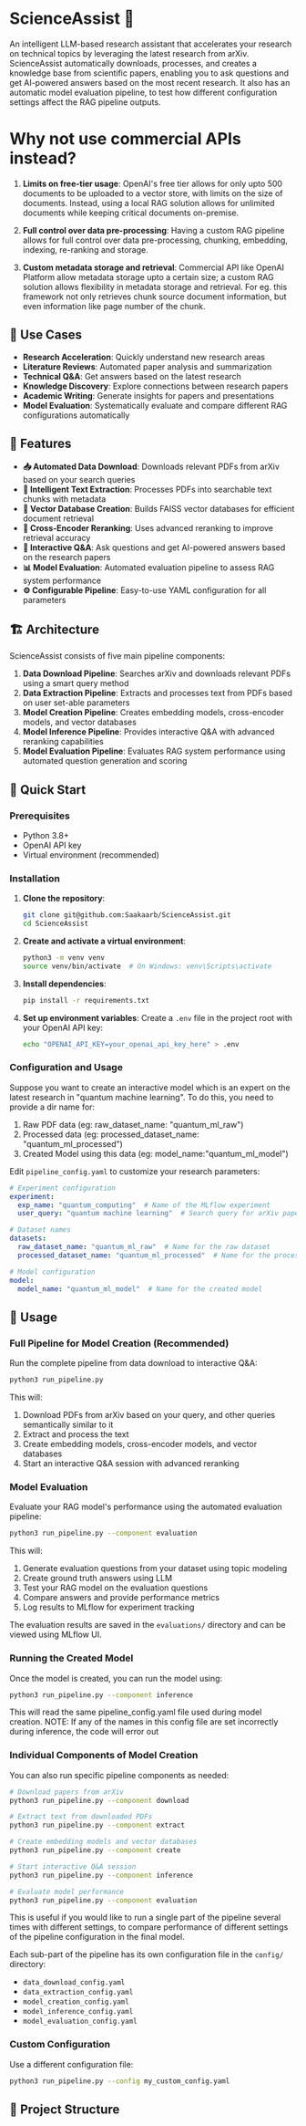 # ScienceAssist 🚀

An intelligent LLM-based research assistant that accelerates your research on technical topics by leveraging the latest research from arXiv. ScienceAssist automatically downloads, processes, and creates a knowledge base from scientific papers, enabling you to ask questions and get AI-powered answers based on the most recent research. It also has an automatic model evaluation pipeline, to test how different configuration settings affect the RAG pipeline outputs.

# Why not use commercial APIs instead?

1. **Limits on free-tier usage**: OpenAI's free tier allows for only upto 500 documents to be uploaded to a vector store, with limits on the size of documents. Instead, using a local RAG solution allows for unlimited documents while keeping critical documents on-premise. 

2. **Full control over data pre-processing**: Having a custom RAG pipeline allows for full control over data pre-processing, chunking, embedding, indexing, re-ranking and storage.

3. **Custom metadata storage and retrieval**: Commercial API like OpenAI Platform allow metadata storage upto a certain size; a custom RAG solution allows flexibility in metadata storage and retrieval. For eg. this framework not only retrieves chunk source document information, but even information like page number of the chunk.

## 🎯 Use Cases

- **Research Acceleration**: Quickly understand new research areas
- **Literature Reviews**: Automated paper analysis and summarization
- **Technical Q&A**: Get answers based on the latest research
- **Knowledge Discovery**: Explore connections between research papers
- **Academic Writing**: Generate insights for papers and presentations
- **Model Evaluation**: Systematically evaluate and compare different RAG configurations automatically

## 🌟 Features

- **📥 Automated Data Download**: Downloads relevant PDFs from arXiv based on your search queries
- **📄 Intelligent Text Extraction**: Processes PDFs into searchable text chunks with metadata
- **🧠 Vector Database Creation**: Builds FAISS vector databases for efficient document retrieval
- **🔄 Cross-Encoder Reranking**: Uses advanced reranking to improve retrieval accuracy
- **🤖 Interactive Q&A**: Ask questions and get AI-powered answers based on the research papers
- **📊 Model Evaluation**: Automated evaluation pipeline to assess RAG system performance
- **⚙️ Configurable Pipeline**: Easy-to-use YAML configuration for all parameters

## 🏗️ Architecture

ScienceAssist consists of five main pipeline components:

1. **Data Download Pipeline**: Searches arXiv and downloads relevant PDFs using a smart query method
2. **Data Extraction Pipeline**: Extracts and processes text from PDFs based on user set-able parameters
3. **Model Creation Pipeline**: Creates embedding models, cross-encoder models, and vector databases
4. **Model Inference Pipeline**: Provides interactive Q&A with advanced reranking capabilities
5. **Model Evaluation Pipeline**: Evaluates RAG system performance using automated question generation and scoring

## 🚀 Quick Start

### Prerequisites

- Python 3.8+
- OpenAI API key
- Virtual environment (recommended)

### Installation

1. **Clone the repository**:
   ```bash
   git clone git@github.com:Saakaarb/ScienceAssist.git
   cd ScienceAssist
   ```

2. **Create and activate a virtual environment**:
   ```bash
   python3 -m venv venv
   source venv/bin/activate  # On Windows: venv\Scripts\activate
   ```

3. **Install dependencies**:
   ```bash
   pip install -r requirements.txt
   ```

4. **Set up environment variables**:
   Create a `.env` file in the project root with your OpenAI API key:
   ```bash
   echo "OPENAI_API_KEY=your_openai_api_key_here" > .env
   ```

### Configuration and Usage

Suppose you want to create an interactive model which is an expert on the latest research in "quantum machine learning". 
To do this, you need to provide a dir name for:
1. Raw PDF data (eg: raw_dataset_name: "quantum_ml_raw")
2. Processed data (eg: processed_dataset_name: "quantum_ml_processed")
3. Created Model using this data (eg: model_name:"quantum_ml_model")

Edit `pipeline_config.yaml` to customize your research parameters:

```yaml
# Experiment configuration
experiment:
  exp_name: "quantum_computing"  # Name of the MLflow experiment
  user_query: "quantum machine learning"  # Search query for arXiv papers

# Dataset names
datasets:
  raw_dataset_name: "quantum_ml_raw"  # Name for the raw dataset
  processed_dataset_name: "quantum_ml_processed"  # Name for the processed dataset

# Model configuration
model:
  model_name: "quantum_ml_model"  # Name for the created model
```

## 📖 Usage

### Full Pipeline for Model Creation (Recommended)

Run the complete pipeline from data download to interactive Q&A:

```bash
python3 run_pipeline.py
```

This will:
1. Download PDFs from arXiv based on your query, and other queries semantically similar to it
2. Extract and process the text
3. Create embedding models, cross-encoder models, and vector databases
4. Start an interactive Q&A session with advanced reranking

### Model Evaluation

Evaluate your RAG model's performance using the automated evaluation pipeline:

```bash
python3 run_pipeline.py --component evaluation
```

This will:
1. Generate evaluation questions from your dataset using topic modeling
2. Create ground truth answers using LLM
3. Test your RAG model on the evaluation questions
4. Compare answers and provide performance metrics
5. Log results to MLflow for experiment tracking

The evaluation results are saved in the `evaluations/` directory and can be viewed using MLflow UI.

### Running the Created Model

Once the model is created, you can run the model using:

```bash
python3 run_pipeline.py --component inference
```
This will read the same pipeline_config.yaml file used during model creation. 
NOTE: If any of the names in this config file are set incorrectly during inference, the code will error out

### Individual Components of Model Creation

You can also run specific pipeline components as needed:

```bash
# Download papers from arXiv
python3 run_pipeline.py --component download

# Extract text from downloaded PDFs
python3 run_pipeline.py --component extract

# Create embedding models and vector databases
python3 run_pipeline.py --component create

# Start interactive Q&A session
python3 run_pipeline.py --component inference

# Evaluate model performance
python3 run_pipeline.py --component evaluation
```
This is useful if you would like to run a single part of the pipeline several times with different settings,
to compare performance of different settings of the pipeline configuration in the final model.

Each sub-part of the pipeline has its own configuration file in the `config/` directory:
- `data_download_config.yaml`
- `data_extraction_config.yaml`
- `model_creation_config.yaml`
- `model_inference_config.yaml`
- `model_evaluation_config.yaml`

### Custom Configuration

Use a different configuration file:

```bash
python3 run_pipeline.py --config my_custom_config.yaml
```

## 📁 Project Structure

```